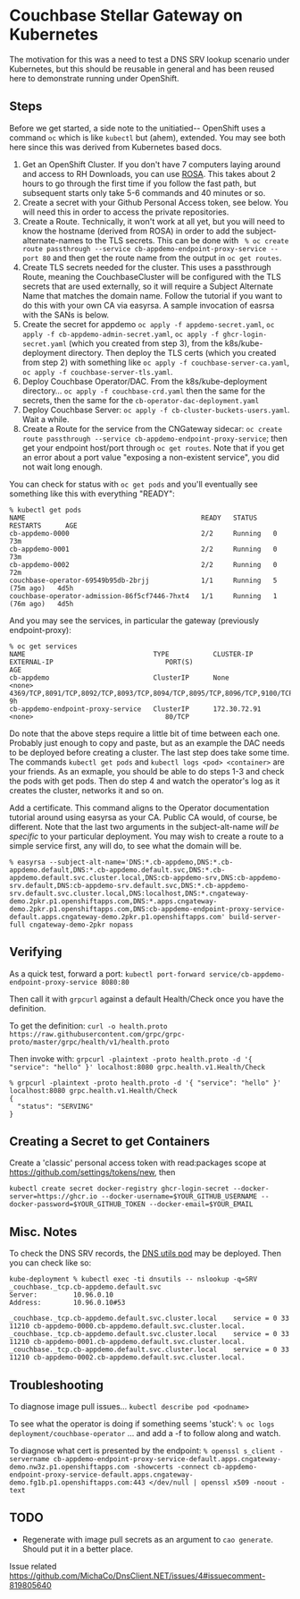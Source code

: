 # Couchbase Stellar Gateway on Kubernetes

The motivation for this was a need to test a DNS SRV lookup scenario
under Kubernetes, but this should be reusable in general and has been
reused here to demonstrate running under OpenShift.

## Steps

Before we get started, a side note to the unitiatied-- OpenShift uses a command `oc` which is like `kubectl` but (ahem), extended. You may see both here since this was derived from Kubernetes based docs.

1. Get an OpenShift Cluster. If you don't have 7 computers laying around and access to RH Downloads, you can use [ROSA](https://access.redhat.com/documentation/en-us/red_hat_openshift_service_on_aws). This takes about 2 hours to go through the first time if you follow the fast path, but subsequent starts only take 5-6 commands and 40 minutes or so.
2. Create a secret with your Github Personal Access token, see below. You will need this in order to access the private repositories.
3. Create a Route.  Technically, it won't work at all yet, but you will need to know the hostname (derived from ROSA) in order to add the subject-alternate-names to the TLS secrets.  This can be done with ` % oc create route passthrough --service cb-appdemo-endpoint-proxy-service --port 80` and then get the route name from the output in `oc get routes`.
4. Create TLS secrets needed for the cluster. This uses a passthrough Route, meaning the CouchbaseCluster will be configured with the TLS secrets that are used externally, so it will require a Subject Alternate Name that matches the domain name.  Follow the tutorial if you want to do this with your own CA via easyrsa.  A sample invocation of easrsa with the SANs is below.
5. Create the secret for appdemo `oc apply -f appdemo-secret.yaml`, `oc apply -f cb-appdemo-admin-secret.yaml`, `oc apply -f ghcr-login-secret.yaml` (which you created from step 3), from the k8s/kube-deployment directory. Then deploy the TLS certs (which you created from step 2) with something like `oc apply -f couchbase-server-ca.yaml`, `oc apply -f couchbase-server-tls.yaml`.
6. Deploy Couchbase Operator/DAC. From the k8s/kube-deployment directory… `oc apply -f couchbase-crd.yaml` then the same for the secrets, then the same for the `cb-operator-dac-deployment.yaml`
7. Deploy Couchbase Server: `oc apply -f cb-cluster-buckets-users.yaml`. Wait a while.
8. Create a Route for the service from the CNGateway sidecar: `oc create route passthrough --service cb-appdemo-endpoint-proxy-service`; then get your endpoint host/port through `oc get routes`.  Note that if you get an error about a port value "exposing a non-existent service", you did not wait long enough.

You can check for status with `oc get pods` and you'll eventually see something like this with everything "READY":

```
% kubectl get pods
NAME                                            READY   STATUS    RESTARTS      AGE
cb-appdemo-0000                                 2/2     Running   0             73m
cb-appdemo-0001                                 2/2     Running   0             73m
cb-appdemo-0002                                 2/2     Running   0             72m
couchbase-operator-69549b95db-2brjj             1/1     Running   5 (75m ago)   4d5h
couchbase-operator-admission-86f5cf7446-7hxt4   1/1     Running   1 (76m ago)   4d5h
```

And you may see the services, in particular the gateway (previously endpoint-proxy):

```
% oc get services
NAME                                TYPE           CLUSTER-IP       EXTERNAL-IP                            PORT(S)                                                                                                                                                                                                                                                                                                                                                                               AGE
cb-appdemo                          ClusterIP      None             <none>                                 4369/TCP,8091/TCP,8092/TCP,8093/TCP,8094/TCP,8095/TCP,8096/TCP,9100/TCP,9101/TCP,9102/TCP,9103/TCP,9104/TCP,9105/TCP,9110/TCP,9111/TCP,9112/TCP,9113/TCP,9114/TCP,9115/TCP,9116/TCP,9117/TCP,9118/TCP,9120/TCP,9121/TCP,9122/TCP,9130/TCP,9140/TCP,9999/TCP,11207/TCP,11209/TCP,11210/TCP,18091/TCP,18092/TCP,18093/TCP,18094/TCP,18095/TCP,18096/TCP,19130/TCP,21100/TCP,21150/TCP   9h
cb-appdemo-endpoint-proxy-service   ClusterIP      172.30.72.91     <none>                                 80/TCP
```

Do note that the above steps require a little bit of time between each one. Probably just enough to copy and paste, but as an example the DAC needs to be deployed before creating a cluster. The last step does take some time. The commands `kubectl get pods` and `kubectl logs <pod> <container>` are your friends. As an exmaple, you should be able to do steps 1-3 and check the pods with get pods. Then do step 4 and watch the operator's log as it creates the cluster, networks it and so on.

Add a certificate. This command aligns to the Operator documentation tutorial around using easyrsa as your CA. Public CA would, of course, be different. Note that the last two arguments in the subject-alt-name _will be specific_ to your particular deployment. You may wish to create a route to a simple service first, any will do, to see what the domain will be.

```
% easyrsa --subject-alt-name='DNS:*.cb-appdemo,DNS:*.cb-appdemo.default,DNS:*.cb-appdemo.default.svc,DNS:*.cb-appdemo.default.svc.cluster.local,DNS:cb-appdemo-srv,DNS:cb-appdemo-srv.default,DNS:cb-appdemo-srv.default.svc,DNS:*.cb-appdemo-srv.default.svc.cluster.local,DNS:localhost,DNS:*.cngateway-demo.2pkr.p1.openshiftapps.com,DNS:*.apps.cngateway-demo.2pkr.p1.openshiftapps.com,DNS:cb-appdemo-endpoint-proxy-service-default.apps.cngateway-demo.2pkr.p1.openshiftapps.com' build-server-full cngateway-demo-2pkr nopass
```

## Verifying

As a quick test, forward a port:
`kubectl port-forward service/cb-appdemo-endpoint-proxy-service 8080:80`

Then call it with `grpcurl` against a default Health/Check once you have the definition.

To get the definition: `curl -o health.proto https://raw.githubusercontent.com/grpc/grpc-proto/master/grpc/health/v1/health.proto`

Then invoke with:
`grpcurl -plaintext -proto health.proto -d '{ "service": "hello" }' localhost:8080 grpc.health.v1.Health/Check`

```
% grpcurl -plaintext -proto health.proto -d '{ "service": "hello" }' localhost:8080 grpc.health.v1.Health/Check
{
  "status": "SERVING"
}
```

## Creating a Secret to get Containers

Create a 'classic' personal access token with read:packages scope at https://github.com/settings/tokens/new, then

`kubectl create secret docker-registry ghcr-login-secret --docker-server=https://ghcr.io --docker-username=$YOUR_GITHUB_USERNAME --docker-password=$YOUR_GITHUB_TOKEN --docker-email=$YOUR_EMAIL`

## Misc. Notes

To check the DNS SRV records, the [DNS utils pod](https://kubernetes.io/docs/tasks/administer-cluster/dns-debugging-resolution/) may be deployed. Then you can check like so:

```
kube-deployment % kubectl exec -ti dnsutils -- nslookup -q=SRV _couchbase._tcp.cb-appdemo.default.svc
Server:         10.96.0.10
Address:        10.96.0.10#53

_couchbase._tcp.cb-appdemo.default.svc.cluster.local    service = 0 33 11210 cb-appdemo-0000.cb-appdemo.default.svc.cluster.local.
_couchbase._tcp.cb-appdemo.default.svc.cluster.local    service = 0 33 11210 cb-appdemo-0001.cb-appdemo.default.svc.cluster.local.
_couchbase._tcp.cb-appdemo.default.svc.cluster.local    service = 0 33 11210 cb-appdemo-0002.cb-appdemo.default.svc.cluster.local.
```

## Troubleshooting

To diagnose image pull issues…
`kubectl describe pod <podname>`

To see what the operator is doing if something seems 'stuck':
`% oc logs deployment/couchbase-operator`
… and add a -f to follow along and watch.


To diagnose what cert is presented by the endpoint:
`% openssl s_client -servername cb-appdemo-endpoint-proxy-service-default.apps.cngateway-demo.nw3z.p1.openshiftapps.com -showcerts -connect cb-appdemo-endpoint-proxy-service-default.apps.cngateway-demo.fg1b.p1.openshiftapps.com:443 </dev/null | openssl x509 -noout -text`


## TODO

- Regenerate with image pull secrets as an argument to `cao generate`. Should put it in a better place.

Issue related
https://github.com/MichaCo/DnsClient.NET/issues/4#issuecomment-819805640
